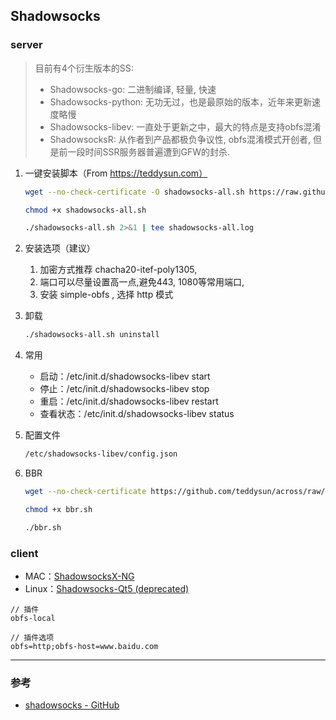 ## Shadowsocks

### server

> 目前有4个衍生版本的SS:
> 
> - Shadowsocks-go: 二进制编译, 轻量, 快速
> - Shadowsocks-python: 无功无过，也是最原始的版本，近年来更新速度略慢
> - Shadowsocks-libev: 一直处于更新之中，最大的特点是支持obfs混淆
> - ShadowsocksR: 从作者到产品都极负争议性, obfs混淆模式开创者, 但是前一段时间SSR服务器普遍遭到GFW的封杀.

1. 一键安装脚本（From https://teddysun.com）

    ```bash
    wget --no-check-certificate -O shadowsocks-all.sh https://raw.githubusercontent.com/teddysun/shadowsocks_install/master/shadowsocks-all.sh

    chmod +x shadowsocks-all.sh

    ./shadowsocks-all.sh 2>&1 | tee shadowsocks-all.log
    ```

2. 安装选项（建议）
    1. 加密方式推荐 chacha20-itef-poly1305,
    2. 端口可以尽量设置高一点,避免443, 1080等常用端口,
    3. 安装 simple-obfs , 选择 http 模式

3. 卸载

    ```bash
    ./shadowsocks-all.sh uninstall
    ```

4. 常用

    - 启动：/etc/init.d/shadowsocks-libev start
    - 停止：/etc/init.d/shadowsocks-libev stop
    - 重启：/etc/init.d/shadowsocks-libev restart
    - 查看状态：/etc/init.d/shadowsocks-libev status

5. 配置文件

    ```bash
    /etc/shadowsocks-libev/config.json
    ```

6. BBR

    ```bash
    wget --no-check-certificate https://github.com/teddysun/across/raw/master/bbr.sh
    
    chmod +x bbr.sh
    
    ./bbr.sh
    ```

### client

- MAC：[ShadowsocksX-NG](https://github.com/shadowsocks/ShadowsocksX-NG)
- Linux：[Shadowsocks-Qt5 (deprecated)](https://github.com/shadowsocks/shadowsocks-qt5)

```
// 插件
obfs-local

// 插件选项
obfs=http;obfs-host=www.baidu.com
```


---

### 参考

- [shadowsocks - GitHub](https://github.com/shadowsocks)
